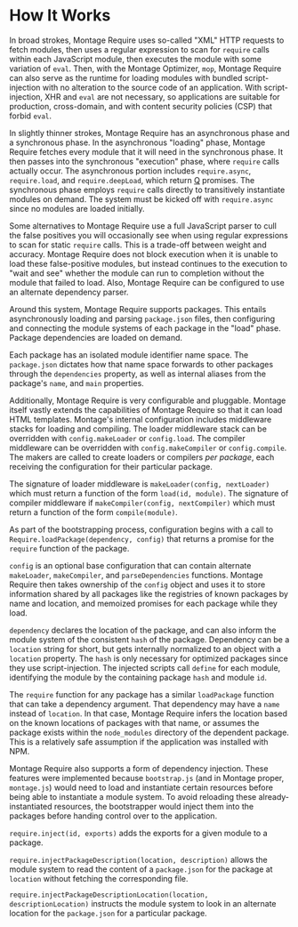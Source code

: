 How It Works
============

In broad strokes, Montage Require uses so-called "XML" HTTP requests to
fetch modules, then uses a regular expression to scan for `require`
calls within each JavaScript module, then executes the module with some
variation of `eval`.  Then, with the Montage Optimizer, `mop`, Montage
Require can also serve as the runtime for loading modules with bundled
script-injection with no alteration to the source code of an
application.  With script-injection, XHR and `eval` are not necessary,
so applications are suitable for production, cross-domain, and with
content security policies (CSP) that forbid `eval`.

In slightly thinner strokes, Montage Require has an asynchronous phase
and a synchronous phase.  In the asynchronous "loading" phase, Montage
Require fetches every module that it will need in the synchronous phase.
It then passes into the synchronous "execution" phase, where `require`
calls actually occur.  The asynchronous portion includes
`require.async`, `require.load`, and `require.deepLoad`, which return
[Q][] promises.  The synchronous phase employs `require` calls directly
to transitively instantiate modules on demand.  The system must be
kicked off with `require.async` since no modules are loaded initially.

[Q]: http://github.com/kriskowal/q

Some alternatives to Montage Require use a full JavaScript parser to
cull the false positives you will occasionally see when using regular
expressions to scan for static `require` calls.  This is a trade-off
between weight and accuracy.  Montage Require does not block execution
when it is unable to load these false-positive modules, but instead
continues to the execution to "wait and see" whether the module can run
to completion without the module that failed to load.  Also, Montage
Require can be configured to use an alternate dependency parser.

Around this system, Montage Require supports packages.  This entails
asynchronously loading and parsing `package.json` files, then
configuring and connecting the module systems of each package in the
"load" phase.  Package dependencies are loaded on demand.

Each package has an isolated module identifier name space.  The
`package.json` dictates how that name space forwards to other packages
through the `dependencies` property, as well as internal aliases from
the package's `name`, and `main` properties.

Additionally, Montage Require is very configurable and pluggable.
Montage itself vastly extends the capabilities of Montage Require so
that it can load HTML templates.  Montage's internal configuration
includes middleware stacks for loading and compiling.  The loader
middleware stack can be overridden with `config.makeLoader` or
`config.load`.  The compiler middleware can be overridden with
`config.makeCompiler` or `config.compile`.  The makers are called to
create loaders or compilers *per package*, each receiving the
configuration for their particular package.

The signature of loader middleware is `makeLoader(config, nextLoader)`
which must return a function of the form `load(id, module)`.  The
signature of compiler middleware if `makeCompiler(config, nextCompiler)`
which must return a function of the form `compile(module)`.

As part of the bootstrapping process, configuration begins with a call
to `Require.loadPackage(dependency, config)` that returns a promise for
the `require` function of the package.

`config` is an optional base configuration that can contain alternate
`makeLoader`, `makeCompiler`, and `parseDependencies` functions.
Montage Require then takes ownership of the `config` object and uses it
to store information shared by all packages like the registries of known
packages by name and location, and memoized promises for each package
while they load.

`dependency` declares the location of the package, and can also inform
the module system of the consistent `hash` of the package.  Dependency
can be a `location` string for short, but gets internally normalized to
an object with a `location` property.  The `hash` is only necessary for
optimized packages since they use script-injection.  The injected
scripts call `define` for each module, identifying the module by the
containing package `hash` and module `id`.

The `require` function for any package has a similar `loadPackage`
function that can take a dependency argument.  That dependency may have
a `name` instead of `location`.  In that case, Montage Require infers
the location based on the known locations of packages with that name, or
assumes the package exists within the `node_modules` directory of the
dependent package.  This is a relatively safe assumption if the
application was installed with NPM.

Montage Require also supports a form of dependency injection.  These
features were implemented because `bootstrap.js` (and in Montage proper,
`montage.js`) would need to load and instantiate certain resources
before being able to instantiate a module system.  To avoid reloading
these already-instantiated resources, the bootstrapper would inject them
into the packages before handing control over to the application.

`require.inject(id, exports)` adds the exports for a given module to a
package.

`require.injectPackageDescription(location, description)` allows the
module system to read the content of a `package.json` for the package at
`location` without fetching the corresponding file.

`require.injectPackageDescriptionLocation(location,
descriptionLocation)` instructs the module system to look in an
alternate location for the `package.json` for a particular package.
